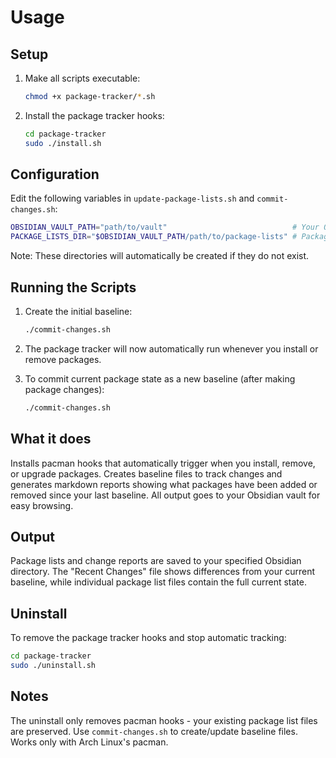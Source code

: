 # Usage

## Setup

1. Make all scripts executable:

   ```bash
   chmod +x package-tracker/*.sh
   ```

2. Install the package tracker hooks:

   ```bash
   cd package-tracker
   sudo ./install.sh
   ```

## Configuration

Edit the following variables in `update-package-lists.sh` and `commit-changes.sh`:

```bash
OBSIDIAN_VAULT_PATH="path/to/vault"                            # Your Obsidian vault directory
PACKAGE_LISTS_DIR="$OBSIDIAN_VAULT_PATH/path/to/package-lists" # Package list directory within vault
```

Note: These directories will automatically be created if they do not exist.

## Running the Scripts

1. Create the initial baseline:

   ```bash
   ./commit-changes.sh
   ```

2. The package tracker will now automatically run whenever you install or remove packages.

3. To commit current package state as a new baseline (after making package changes):

   ```bash
   ./commit-changes.sh
   ```

## What it does

Installs pacman hooks that automatically trigger when you install, remove, or upgrade packages. Creates baseline files to track changes and generates markdown reports showing what packages have been added or removed since your last baseline. All output goes to your Obsidian vault for easy browsing.

## Output

Package lists and change reports are saved to your specified Obsidian directory. The "Recent Changes" file shows differences from your current baseline, while individual package list files contain the full current state.

## Uninstall

To remove the package tracker hooks and stop automatic tracking:

```bash
cd package-tracker
sudo ./uninstall.sh
```

## Notes

The uninstall only removes pacman hooks - your existing package list files are preserved. Use `commit-changes.sh` to create/update baseline files. Works only with Arch Linux's pacman.
